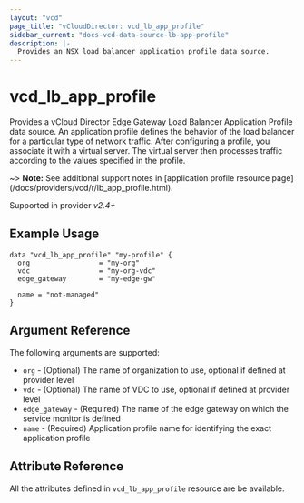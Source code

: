 ```yaml
---
layout: "vcd"
page_title: "vCloudDirector: vcd_lb_app_profile"
sidebar_current: "docs-vcd-data-source-lb-app-profile"
description: |-
  Provides an NSX load balancer application profile data source.
---
```


# vcd\_lb\_app\_profile

Provides a vCloud Director Edge Gateway Load Balancer Application Profile data source. An
application profile defines the behavior of the load balancer for a particular type of network
traffic. After configuring a profile, you associate it with a virtual server. The virtual server
then processes traffic according to the values specified in the profile.

~> **Note:** See additional support notes in [application profile resource page]
(/docs/providers/vcd/r/lb_app_profile.html).

Supported in provider *v2.4+*

## Example Usage

```hcl
data "vcd_lb_app_profile" "my-profile" {
  org                 = "my-org"
  vdc                 = "my-org-vdc"
  edge_gateway        = "my-edge-gw"

  name = "not-managed"
}
```

## Argument Reference

The following arguments are supported:

* `org` - (Optional) The name of organization to use, optional if defined at provider level
* `vdc` - (Optional) The name of VDC to use, optional if defined at provider level
* `edge_gateway` - (Required) The name of the edge gateway on which the service monitor is defined
* `name` - (Required) Application profile name for identifying the exact application profile

## Attribute Reference

All the attributes defined in `vcd_lb_app_profile` resource are be available.
